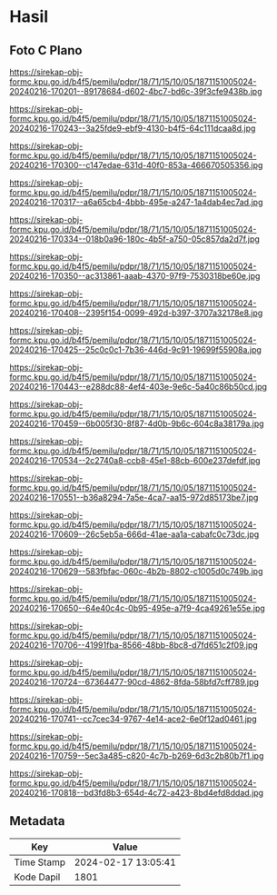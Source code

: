 # Hasil

## Foto C Plano

https://sirekap-obj-formc.kpu.go.id/b4f5/pemilu/pdpr/18/71/15/10/05/1871151005024-20240216-170201--89178684-d602-4bc7-bd6c-39f3cfe9438b.jpg

https://sirekap-obj-formc.kpu.go.id/b4f5/pemilu/pdpr/18/71/15/10/05/1871151005024-20240216-170243--3a25fde9-ebf9-4130-b4f5-64c111dcaa8d.jpg

https://sirekap-obj-formc.kpu.go.id/b4f5/pemilu/pdpr/18/71/15/10/05/1871151005024-20240216-170300--c147edae-631d-40f0-853a-466670505356.jpg

https://sirekap-obj-formc.kpu.go.id/b4f5/pemilu/pdpr/18/71/15/10/05/1871151005024-20240216-170317--a6a65cb4-4bbb-495e-a247-1a4dab4ec7ad.jpg

https://sirekap-obj-formc.kpu.go.id/b4f5/pemilu/pdpr/18/71/15/10/05/1871151005024-20240216-170334--018b0a96-180c-4b5f-a750-05c857da2d7f.jpg

https://sirekap-obj-formc.kpu.go.id/b4f5/pemilu/pdpr/18/71/15/10/05/1871151005024-20240216-170350--ac313861-aaab-4370-97f9-7530318be60e.jpg

https://sirekap-obj-formc.kpu.go.id/b4f5/pemilu/pdpr/18/71/15/10/05/1871151005024-20240216-170408--2395f154-0099-492d-b397-3707a32178e8.jpg

https://sirekap-obj-formc.kpu.go.id/b4f5/pemilu/pdpr/18/71/15/10/05/1871151005024-20240216-170425--25c0c0c1-7b36-446d-9c91-19699f55908a.jpg

https://sirekap-obj-formc.kpu.go.id/b4f5/pemilu/pdpr/18/71/15/10/05/1871151005024-20240216-170443--e288dc88-4ef4-403e-9e6c-5a40c86b50cd.jpg

https://sirekap-obj-formc.kpu.go.id/b4f5/pemilu/pdpr/18/71/15/10/05/1871151005024-20240216-170459--6b005f30-8f87-4d0b-9b6c-604c8a38179a.jpg

https://sirekap-obj-formc.kpu.go.id/b4f5/pemilu/pdpr/18/71/15/10/05/1871151005024-20240216-170534--2c2740a8-ccb8-45e1-88cb-600e237defdf.jpg

https://sirekap-obj-formc.kpu.go.id/b4f5/pemilu/pdpr/18/71/15/10/05/1871151005024-20240216-170551--b36a8294-7a5e-4ca7-aa15-972d85173be7.jpg

https://sirekap-obj-formc.kpu.go.id/b4f5/pemilu/pdpr/18/71/15/10/05/1871151005024-20240216-170609--26c5eb5a-666d-41ae-aa1a-cabafc0c73dc.jpg

https://sirekap-obj-formc.kpu.go.id/b4f5/pemilu/pdpr/18/71/15/10/05/1871151005024-20240216-170629--583fbfac-060c-4b2b-8802-c1005d0c749b.jpg

https://sirekap-obj-formc.kpu.go.id/b4f5/pemilu/pdpr/18/71/15/10/05/1871151005024-20240216-170650--64e40c4c-0b95-495e-a7f9-4ca49261e55e.jpg

https://sirekap-obj-formc.kpu.go.id/b4f5/pemilu/pdpr/18/71/15/10/05/1871151005024-20240216-170706--41991fba-8566-48bb-8bc8-d7fd651c2f09.jpg

https://sirekap-obj-formc.kpu.go.id/b4f5/pemilu/pdpr/18/71/15/10/05/1871151005024-20240216-170724--67364477-90cd-4862-8fda-58bfd7cff789.jpg

https://sirekap-obj-formc.kpu.go.id/b4f5/pemilu/pdpr/18/71/15/10/05/1871151005024-20240216-170741--cc7cec34-9767-4e14-ace2-6e0f12ad0461.jpg

https://sirekap-obj-formc.kpu.go.id/b4f5/pemilu/pdpr/18/71/15/10/05/1871151005024-20240216-170759--5ec3a485-c820-4c7b-b269-6d3c2b80b7f1.jpg

https://sirekap-obj-formc.kpu.go.id/b4f5/pemilu/pdpr/18/71/15/10/05/1871151005024-20240216-170818--bd3fd8b3-654d-4c72-a423-8bd4efd8ddad.jpg


## Metadata

| Key        | Value               |
| ---------- | ------------------- |
| Time Stamp | 2024-02-17 13:05:41 |
| Kode Dapil | 1801                |



